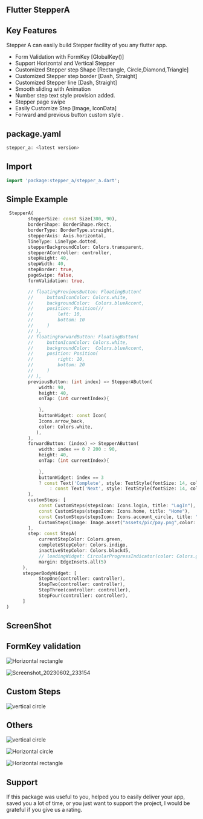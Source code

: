 <!--
This README describes the package. If you publish this package to pub.dev,
this README's contents appear on the landing page for your package.

For information about how to write a good package README, see the guide for
[writing package pages](https://dart.dev/guides/libraries/writing-package-pages).

For general information about developing packages, see the Dart guide for
[creating packages](https://dart.dev/guides/libraries/create-library-packages)
and the Flutter guide for
[developing packages and plugins](https://flutter.dev/developing-packages).
-->


##                                   Flutter StepperA

## Key Features

Stepper A can easily build Stepper facility of you any flutter app. 
- Form Validation with FormKey [GlobalKey<FormState>()]
- Support Horizontal and Vertical Stepper
- Customized Stepper step Shape [Rectangle, Circle,Diamond,Triangle]
- Customized Stepper step border [Dash, Straight]
- Customized Stepper line  [Dash, Straight]
- Smooth sliding with Animation
- Number step text style provision added.
- Stepper page swipe
- Easily Customize Step [Image, IconData]
- Forward and previous button custom style .


## package.yaml
```dart
stepper_a: <latest version>
```

## Import
```dart
import 'package:stepper_a/stepper_a.dart';
```
## Simple Example


```dart
 StepperA(
        stepperSize: const Size(300, 90),
        borderShape: BorderShape.rRect,
        borderType: BorderType.straight,
        stepperAxis: Axis.horizontal,
        lineType: LineType.dotted,
        stepperBackgroundColor: Colors.transparent,
        stepperAController: controller,
        stepHeight: 40,
        stepWidth: 40,
        stepBorder: true,
        pageSwipe: false,
        formValidation: true,

        // floatingPreviousButton: FloatingButton(
        //     buttonIconColor: Colors.white,
        //     backgroundColor:  Colors.blueAccent,
        //     position: Position(//
        //         left: 10,
        //         bottom: 10
        //     )
        // ),
        // floatingForwardButton: FloatingButton(
        //     buttonIconColor: Colors.white,
        //     backgroundColor:  Colors.blueAccent,
        //     position: Position(
        //         right: 10,
        //         bottom: 20
        //     )
        // ),
        previousButton: (int index) => StepperAButton(
            width: 90,
            height: 40,
            onTap: (int currentIndex){
            
            },
            buttonWidget: const Icon(
            Icons.arrow_back,
            color: Colors.white,
           ),
        ),
        forwardButton: (index) => StepperAButton(
            width: index == 0 ? 200 : 90,
            height: 40,
            onTap: (int currentIndex){
            
            },
            buttonWidget: index == 3
            ? const Text('Complete', style: TextStyle(fontSize: 14, color: Colors.white))
                : const Text('Next', style: TextStyle(fontSize: 14, color: Colors.white)),
        ),
        customSteps: [
            const CustomSteps(stepsIcon: Icons.login, title: "LogIn"),
            const CustomSteps(stepsIcon: Icons.home, title: "Home"),
            const CustomSteps(stepsIcon: Icons.account_circle, title: "Account"),
            CustomSteps(image: Image.asset("assets/pic/pay.png",color: Colors.white,), title: "Payment"),
        ],
        step: const StepA(
            currentStepColor: Colors.green,
            completeStepColor: Colors.indigo,
            inactiveStepColor: Colors.black45,
            // loadingWidget: CircularProgressIndicator(color: Colors.green,),
            margin: EdgeInsets.all(5)
      ),
      stepperBodyWidget: [
            StepOne(controller: controller),
            StepTwo(controller: controller),
            StepThree(controller: controller),
            StepFour(controller: controller),
      ]
)
```

## ScreenShot

## FormKey validation
![Horizontal rectangle ](https://github.com/amit-hassan/Basic-Task/assets/23728430/b706bb85-5421-43ed-901a-f323a3a62dd0)

![Screenshot_20230602_233154](https://github.com/amit-hassan/BMIMeasure/assets/44666275/93235a6f-c706-41fb-874f-3eebda1ea93e)

## Custom Steps

![vertical circle](https://github.com/amit-hassan/Basic-Task/assets/23728430/3babe4f6-541c-4df7-964f-fe2b64b4d679)

## Others
![vertical circle](https://github.com/amit-hassan/Basic-Task/assets/23728430/1d788024-9a96-494e-9568-e44e062fbec5)

![Horizontal circle](https://github.com/amit-hassan/Basic-Task/assets/23728430/284ea3b1-7d8e-431a-8efa-fc29f93c5c60)

![Horizontal rectangle](https://github.com/amit-hassan/Basic-Task/assets/23728430/29347e50-7523-4f44-b88e-3892a83b07f6)





## Support
If this package was useful to you, helped you to easily deliver your app, saved you a lot of time, or you just want to
support the project, I would be grateful if you give us a rating.
